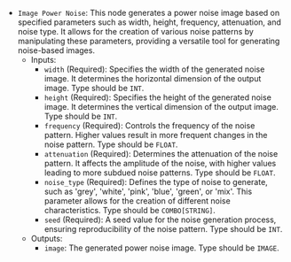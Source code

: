 - `Image Power Noise`: This node generates a power noise image based on specified parameters such as width, height, frequency, attenuation, and noise type. It allows for the creation of various noise patterns by manipulating these parameters, providing a versatile tool for generating noise-based images.
    - Inputs:
        - `width` (Required): Specifies the width of the generated noise image. It determines the horizontal dimension of the output image. Type should be `INT`.
        - `height` (Required): Specifies the height of the generated noise image. It determines the vertical dimension of the output image. Type should be `INT`.
        - `frequency` (Required): Controls the frequency of the noise pattern. Higher values result in more frequent changes in the noise pattern. Type should be `FLOAT`.
        - `attenuation` (Required): Determines the attenuation of the noise pattern. It affects the amplitude of the noise, with higher values leading to more subdued noise patterns. Type should be `FLOAT`.
        - `noise_type` (Required): Defines the type of noise to generate, such as 'grey', 'white', 'pink', 'blue', 'green', or 'mix'. This parameter allows for the creation of different noise characteristics. Type should be `COMBO[STRING]`.
        - `seed` (Required): A seed value for the noise generation process, ensuring reproducibility of the noise pattern. Type should be `INT`.
    - Outputs:
        - `image`: The generated power noise image. Type should be `IMAGE`.
